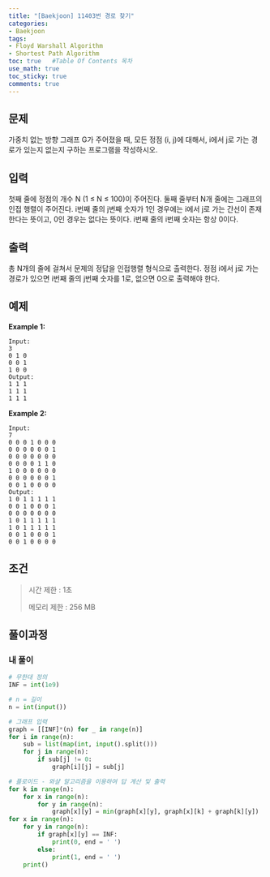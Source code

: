 ```yaml
---
title: "[Baekjoon] 11403번 경로 찾기"
categories: 
- Baekjoon
tags:
- Floyd Warshall Algorithm
- Shortest Path Algorithm
toc: true   #Table Of Contents 목차 
use_math: true
toc_sticky: true
comments: true
---
```


## 문제

가중치 없는 방향 그래프 G가 주어졌을 때, 모든 정점 (i, j)에 대해서, i에서 j로 가는 경로가 있는지 없는지 구하는 프로그램을 작성하시오.

## 입력

첫째 줄에 정점의 개수 N (1 ≤ N ≤ 100)이 주어진다. 둘째 줄부터 N개 줄에는 그래프의 인접 행렬이 주어진다. i번째 줄의 j번째 숫자가 1인 경우에는 i에서 j로 가는 간선이 존재한다는 뜻이고, 0인 경우는 없다는 뜻이다. i번째 줄의 i번째 숫자는 항상 0이다.

## 출력

총 N개의 줄에 걸쳐서 문제의 정답을 인접행렬 형식으로 출력한다. 정점 i에서 j로 가는 경로가 있으면 i번째 줄의 j번째 숫자를 1로, 없으면 0으로 출력해야 한다.

## 예제

**Example 1:**

```
Input: 
3
0 1 0
0 0 1
1 0 0
Output: 
1 1 1
1 1 1
1 1 1
```

**Example 2:**

```
Input:
7
0 0 0 1 0 0 0
0 0 0 0 0 0 1
0 0 0 0 0 0 0
0 0 0 0 1 1 0
1 0 0 0 0 0 0
0 0 0 0 0 0 1
0 0 1 0 0 0 0
Output:
1 0 1 1 1 1 1
0 0 1 0 0 0 1
0 0 0 0 0 0 0
1 0 1 1 1 1 1
1 0 1 1 1 1 1
0 0 1 0 0 0 1
0 0 1 0 0 0 0
```

## 조건

> 시간 제한 : 1초
>
> 메모리 제한 : 256 MB

## 풀이과정



### 내 풀이

```python
# 무한대 정의
INF = int(1e9)

# n = 길이
n = int(input())

# 그래프 입력
graph = [[INF]*(n) for _ in range(n)]
for i in range(n):
    sub = list(map(int, input().split()))
    for j in range(n):
        if sub[j] != 0:
            graph[i][j] = sub[j]

# 플로이드 - 와샬 알고리즘을 이용하여 답 계산 및 출력
for k in range(n):
    for x in range(n):
        for y in range(n):
            graph[x][y] = min(graph[x][y], graph[x][k] + graph[k][y])
for x in range(n):
    for y in range(n):
        if graph[x][y] == INF:
            print(0, end = ' ')
        else:
            print(1, end = ' ')
    print()
```



